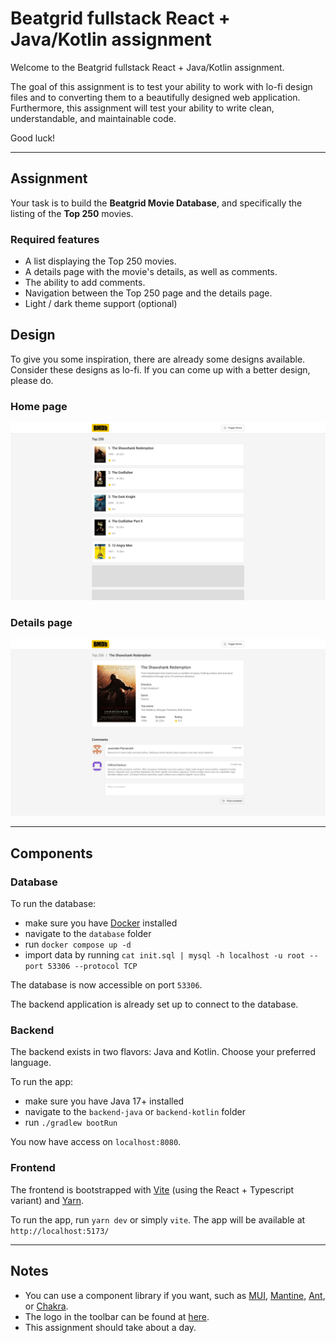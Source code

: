 # Beatgrid fullstack React + Java/Kotlin assignment

Welcome to the Beatgrid fullstack React + Java/Kotlin assignment.

The goal of this assignment is to test your ability to work with lo-fi design files and to converting them to a beautifully designed web application. Furthermore, this assignment will test your ability to write clean, understandable, and maintainable code.

Good luck!

---

## Assignment

Your task is to build the **Beatgrid Movie Database**, and specifically the listing of the **Top 250** movies.

### Required features

- A list displaying the Top 250 movies.
- A details page with the movie's details, as well as comments.
- The ability to add comments.
- Navigation between the Top 250 page and the details page.
- Light / dark theme support (optional)

## Design

To give you some inspiration, there are already some designs available. Consider these designs as lo-fi. If you can come up with a better design, please do.

### Home page

![Home](readme/home.png)

### Details page

![Details](readme/details.png)

---

## Components

### Database

To run the database:
* make sure you have [Docker](https://docs.docker.com/) installed
* navigate to the `database` folder
* run `docker compose up -d`
* import data by running `cat init.sql | mysql -h localhost -u root --port 53306 --protocol TCP`

The database is now accessible on port `53306`.

The backend application is already set up to connect to the database.

### Backend

The backend exists in two flavors: Java and Kotlin. Choose your preferred language.

To run the app:
* make sure you have Java 17+ installed
* navigate to the `backend-java` or `backend-kotlin` folder
* run `./gradlew bootRun`

You now have access on `localhost:8080`.

### Frontend

The frontend is bootstrapped with [Vite](https://vitejs.dev/) (using the React + Typescript variant) and [Yarn](https://yarnpkg.com/).

To run the app, run `yarn dev` or simply `vite`. The app will be available at `http://localhost:5173/`

---

## Notes

- You can use a component library if you want, such as [MUI](https://mui.com/), [Mantine](https://mantine.dev/), [Ant](https://ant.design/), or [Chakra](https://chakra-ui.com/).
- The logo in the toolbar can be found at [here](/public/logo.svg).
- This assignment should take about a day.